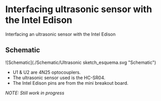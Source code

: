 # Interfacing ultrasonic sensor with the Intel Edison
Interfacing an ultrasonic sensor with the Intel Edison

## Schematic
![Schematic](./Schematic/Ultrasonic sketch_esquema.svg "Schematic")

* U1 & U2 are 4N25 optocouplers.
* The ultrasonic sensor used is the HC-SR04.
* The Intel Edison pins are from the mini breakout board.

*NOTE: Still work in progress*